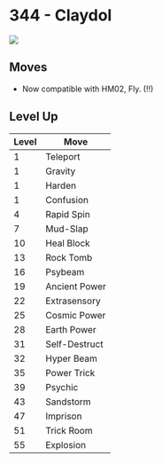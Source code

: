 # 344 - Claydol
![][344]

## Moves

 - Now compatible with HM02, Fly. (!!)

## Level Up

Level | Move
---   | ---
  1   | Teleport
  1   | Gravity
  1   | Harden
  1   | Confusion
  4   | Rapid Spin
  7   | Mud-Slap
 10   | Heal Block
 13   | Rock Tomb
 16   | Psybeam
 19   | Ancient Power
 22   | Extrasensory
 25   | Cosmic Power
 28   | Earth Power
 31   | Self-Destruct
 32   | Hyper Beam
 35   | Power Trick
 39   | Psychic
 43   | Sandstorm
 47   | Imprison
 51   | Trick Room
 55   | Explosion



[344]: /img/pokemon/344.png
